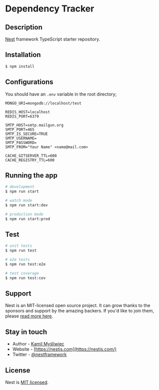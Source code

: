 # Dependency Tracker

## Description

[Nest](https://github.com/nestjs/nest) framework TypeScript starter repository.

## Installation

```bash
$ npm install
```

## Configurations

You should have an `.env` variable in the root directory;

```
MONGO_URI=mongodb://localhost/test

REDIS_HOST=localhost
REDIS_PORT=6379

SMTP_HOST=smtp.mailgun.org
SMTP_PORT=465
SMTP_IS_SECURE=TRUE
SMTP_USERNAME=
SMTP_PASSWORD=
SMTP_FROM="Your Name" <name@mail.com>

CACHE_GITSERVER_TTL=600
CACHE_REGISTRY_TTL=600
```

## Running the app

```bash
# development
$ npm run start

# watch mode
$ npm run start:dev

# production mode
$ npm run start:prod
```

## Test

```bash
# unit tests
$ npm run test

# e2e tests
$ npm run test:e2e

# test coverage
$ npm run test:cov
```

## Support

Nest is an MIT-licensed open source project. It can grow thanks to the sponsors and support by the amazing backers. If you'd like to join them, please [read more here](https://docs.nestjs.com/support).

## Stay in touch

- Author - [Kamil Myśliwiec](https://kamilmysliwiec.com)
- Website - [https://nestjs.com](https://nestjs.com/)
- Twitter - [@nestframework](https://twitter.com/nestframework)

## License

  Nest is [MIT licensed](LICENSE).
